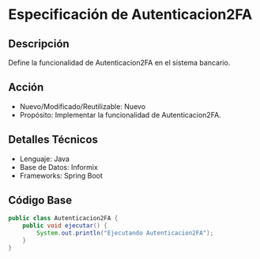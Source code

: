 # Especificación de Autenticacion2FA

## Descripción

Define la funcionalidad de Autenticacion2FA en el sistema bancario.

## Acción

- Nuevo/Modificado/Reutilizable: Nuevo
- Propósito: Implementar la funcionalidad de Autenticacion2FA.

## Detalles Técnicos

- Lenguaje: Java
- Base de Datos: Informix
- Frameworks: Spring Boot

## Código Base

```java
public class Autenticacion2FA {
    public void ejecutar() {
        System.out.println("Ejecutando Autenticacion2FA");
    }
}
```

